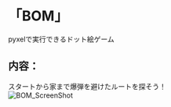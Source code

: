 # 「BOM」  
pyxelで実行できるドット絵ゲーム  

## 内容：  
スタートから家まで爆弾を避けたルートを探そう！  
![BOM_ScreenShot](https://github.com/yoikoshi/BOM/assets/82452888/49034607-453d-4908-8757-abd6173c9cd2)
